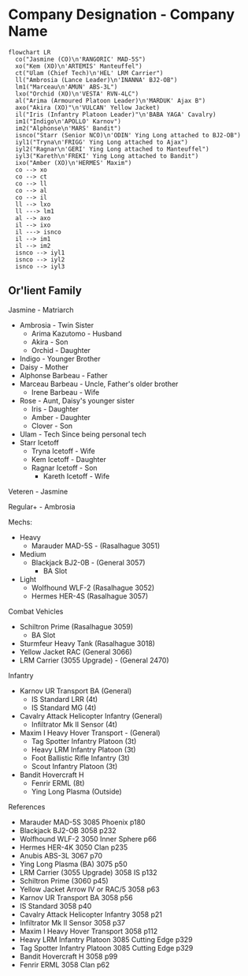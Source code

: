 # Company Designation - Company Name

```mermaid
flowchart LR
  co("Jasmine (CO)\n'RANGORIC' MAD-5S")
  xo("Kem (XO)\n'ARTEMIS' Manteuffel")
  ct("Ulam (Chief Tech)\n'HEL' LRM Carrier")
  ll("Ambrosia (Lance Leader)\n'INANNA' BJ2-OB")
  lm1("Marceau\n'AMUN' ABS-3L")
  lxo("Orchid (XO)\n'VESTA' RVN-4LC")
  al("Arima (Armoured Platoon Leader)\n'MARDUK' Ajax B")
  axo("Akira (XO)"\n'VULCAN' Yellow Jacket)
  il("Iris (Infantry Platoon Leader)"\n'BABA YAGA' Cavalry)
  im1("Indigo\n'APOLLO' Karnov")
  im2("Alphonse\n'MARS' Bandit")
  isnco("Starr (Senior NCO)\n'ODIN' Ying Long attached to BJ2-OB")
  iyl1("Tryna\n'FRIGG' Ying Long attached to Ajax")
  iyl2("Ragnar\n'GERI' Ying Long attached to Manteuffel")
  iyl3("Kareth\n'FREKI' Ying Long attached to Bandit")
  ixo("Amber (XO)\n'HERMES' Maxim")
  co --> xo
  co --> ct
  co --> ll
  co --> al
  co --> il
  ll --> lxo
  ll ---> lm1
  al --> axo
  il --> ixo
  il ---> isnco
  il --> im1
  il --> im2
  isnco --> iyl1
  isnco --> iyl2
  isnco --> iyl3
```

## Or'lient Family

Jasmine - Matriarch

- Ambrosia - Twin Sister
  - Arima Kazutomo - Husband
  - Akira - Son
  - Orchid - Daughter
- Indigo - Younger Brother
- Daisy - Mother
- Alphonse Barbeau - Father
- Marceau Barbeau - Uncle, Father's older brother
  - Irene Barbeau - Wife
- Rose - Aunt, Daisy's younger sister
  - Iris - Daughter
  - Amber - Daughter
  - Clover - Son
- Ulam - Tech Since being personal tech
- Starr Icetoff
  - Tryna Icetoff - Wife
  - Kem Icetoff - Daughter
  - Ragnar Icetoff - Son
    - Kareth Icetoff - Wife

Veteren - Jasmine

Regular+ - Ambrosia

Mechs:

- Heavy
  - Marauder MAD-5S - (Rasalhague 3051)
- Medium
  - Blackjack BJ2-0B - (General 3057)
    - BA Slot
- Light
  - Wolfhound WLF-2 (Rasalhague 3052)
  - Hermes HER-4S (Rasalhague 3057)

Combat Vehicles

- Schiltron Prime (Rasalhague 3059)
  - BA Slot
- Sturmfeur Heavy Tank (Rasalhague 3018)
- Yellow Jacket RAC (General 3066)
- LRM Carrier (3055 Upgrade) - (General 2470)

Infantry

- Karnov UR Transport BA (General)
  - IS Standard LRR (4t)
  - IS Standard MG (4t)
- Cavalry Attack Helicopter Infantry (General)
  - Infiltrator Mk II Sensor (4t)
- Maxim I Heavy Hover Transport - (General)
  - Tag Spotter Infantry Platoon (3t)
  - Heavy LRM Infantry Platoon (3t)
  - Foot Ballistic Rifle Infantry (3t)
  - Scout Infantry Platoon (3t)
- Bandit Hovercraft H
  - Fenrir ERML (8t)
  - Ying Long Plasma (Outside)

References

- Marauder MAD-5S 3085 Phoenix p180
- Blackjack BJ2-OB 3058 p232
- Wolfhound WLF-2 3050 Inner Sphere p66
- Hermes HER-4K 3050 Clan p235
- Anubis ABS-3L 3067 p70
- Ying Long Plasma (BA) 3075 p50
- LRM Carrier (3055 Upgrade) 3058 IS p132
- Schiltron Prime (3060 p45)
- Yellow Jacket Arrow IV or RAC/5 3058 p63
- Karnov UR Transport BA 3058 p56
- IS Standard 3058 p40
- Cavalry Attack Helicopter Infantry 3058 p21
- Infiltrator Mk II Sensor 3058 p37
- Maxim I Heavy Hover Transport 3058 p112
- Heavy LRM Infantry Platoon 3085 Cutting Edge p329
- Tag Spotter Infantry Platoon 3085 Cutting Edge p329
- Bandit Hovercraft H 3058 p99
- Fenrir ERML 3058 Clan p62
